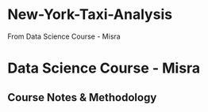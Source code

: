 # New-York-Taxi-Analysis
From Data Science Course - Misra

# Data Science Course - Misra
## Course Notes & Methodology
